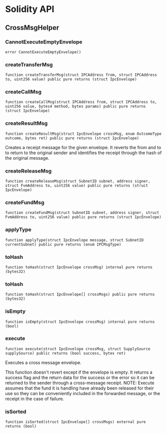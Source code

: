 # Solidity API

## CrossMsgHelper

### CannotExecuteEmptyEnvelope

```solidity
error CannotExecuteEmptyEnvelope()
```

### createTransferMsg

```solidity
function createTransferMsg(struct IPCAddress from, struct IPCAddress to, uint256 value) public pure returns (struct IpcEnvelope)
```

### createCallMsg

```solidity
function createCallMsg(struct IPCAddress from, struct IPCAddress to, uint256 value, bytes4 method, bytes params) public pure returns (struct IpcEnvelope)
```

### createResultMsg

```solidity
function createResultMsg(struct IpcEnvelope crossMsg, enum OutcomeType outcome, bytes ret) public pure returns (struct IpcEnvelope)
```

Creates a receipt message for the given envelope.
It reverts the from and to to return to the original sender
and identifies the receipt through the hash of the original message.

### createReleaseMsg

```solidity
function createReleaseMsg(struct SubnetID subnet, address signer, struct FvmAddress to, uint256 value) public pure returns (struct IpcEnvelope)
```

### createFundMsg

```solidity
function createFundMsg(struct SubnetID subnet, address signer, struct FvmAddress to, uint256 value) public pure returns (struct IpcEnvelope)
```

### applyType

```solidity
function applyType(struct IpcEnvelope message, struct SubnetID currentSubnet) public pure returns (enum IPCMsgType)
```

### toHash

```solidity
function toHash(struct IpcEnvelope crossMsg) internal pure returns (bytes32)
```

### toHash

```solidity
function toHash(struct IpcEnvelope[] crossMsgs) public pure returns (bytes32)
```

### isEmpty

```solidity
function isEmpty(struct IpcEnvelope crossMsg) internal pure returns (bool)
```

### execute

```solidity
function execute(struct IpcEnvelope crossMsg, struct SupplySource supplySource) public returns (bool success, bytes ret)
```

Executes a cross message envelope.

This function doesn't revert except if the envelope is empty.
It returns a success flag and the return data for the success or
the error so it can be returned to the sender through a cross-message receipt.
NOTE: Execute assumes that the fund it is handling have already been
released for their use so they can be conveniently included in the
forwarded message, or the receipt in the case of failure.

### isSorted

```solidity
function isSorted(struct IpcEnvelope[] crossMsgs) external pure returns (bool)
```


